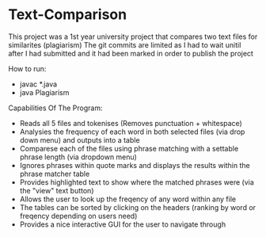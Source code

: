 # Text-Comparison
This project was a 1st year university project that compares two text files for similarites (plagiarism)
The git commits are limited as I had to wait unitil after I had submitted and it had been marked in order to publish the project

How to run:
- javac *.java
- java Plagiarism

Capabilities Of The Program:
- Reads all 5 files and tokenises (Removes punctuation + whitespace)
- Analysies the frequency of each word in both selected files (via drop down menu) and outputs into a table
- Comparese each of the files using phrase matching with a settable phrase length (via dropdown menu)
- Ignores phrases within quote marks and displays the results within the phrase matcher table
- Provides highlighted text to show where the matched phrases were (via the "view" text button)
- Allows the user to look up the freqency of any word within any file
- The tables can be sorted by clicking on the headers (ranking by word or freqency depending on users need)
- Provides a nice interactive GUI for the user to navigate through 
